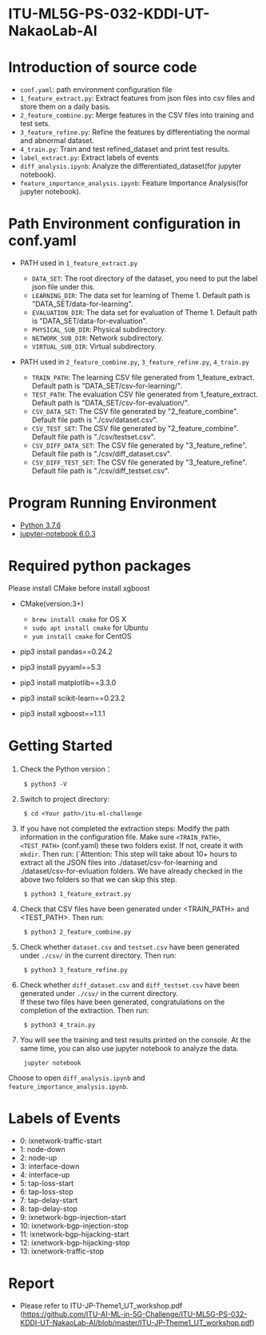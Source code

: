 # ITU-ML5G-PS-032-KDDI-UT-NakaoLab-AI
# Introduction of source code
- `conf.yaml`: path environment configuration file
- `1_feature_extract.py`: Extract features from json files into csv files and store them on a daily basis.
- `2_feature_combine.py`: Merge features in the CSV files into training and test sets.
- `3_feature_refine.py`: Refine the features by differentiating the normal and abnormal dataset.
- `4_train.py`: Train and test refined_dataset and print test results.
- `label_extract.py`: Extract labels of events
- `diff_analysis.ipynb`: Analyze the differentiated_dataset(for jupyter notebook).
- `feature_importance_analysis.ipynb`: Feature Importance Analysis(for jupyter notebook).

# Path Environment configuration in conf.yaml
- PATH used in `1_feature_extract.py`
    - `DATA_SET`: The root directory of the dataset, you need to put the label json file under this.
    - `LEARNING_DIR`: The data set for learning of Theme 1. Default path is "DATA_SET/data-for-learning".
    - `EVALUATION_DIR`: The data set for evaluation of Theme 1. Default path is "DATA_SET/data-for-evaluation".
    - `PHYSICAL_SUB_DIR`: Physical subdirectory.
    - `NETWORK_SUB_DIR`: Network subdirectory.
    - `VIRTUAL_SUB_DIR`: Virtual subdirectory.

- PATH used in  `2_feature_combine.py`, `3_feature_refine.py`, `4_train.py`
    - `TRAIN_PATH`: The learning CSV file generated from 1_feature_extract. Default path is "DATA_SET/csv-for-learning/".
    - `TEST_PATH`: The evaluation CSV file generated from 1_feature_extract. Default path is "DATA_SET/csv-for-evaluation/".
    - `CSV_DATA_SET`: The CSV file generated by "2_feature_combine". Default file path is "./csv/dataset.csv".
    - `CSV_TEST_SET`: The CSV file generated by "2_feature_combine". Default file path is "./csv/testset.csv".
    - `CSV_DIFF_DATA_SET`: The CSV file generated by "3_feature_refine". Default file path is "./csv/diff_dataset.csv".
    - `CSV_DIFF_TEST_SET`: The CSV file generated by "3_feature_refine". Default file path is "./csv/diff_testset.csv".

# Program Running Environment
- [Python 3.7.6](https://www.python.org/downloads/release/python-376/)
- [jupyter-notebook 6.0.3](https://jupyter.org/install)

# Required python packages
Please install CMake before install xgboost
- CMake(version:3+)
    - `brew install cmake` for OS X
    - `sudo apt install cmake` for Ubuntu
    - `yum install cmake` for CentOS
   
-  pip3 install pandas==0.24.2
-  pip3 install pyyaml==5.3
-  pip3 install matplotlib==3.3.0
-  pip3 install scikit-learn==0.23.2
-  pip3 install xgboost==1.1.1

# Getting Started
1. Check the Python version：

        $ python3 -V
        
2. Switch to project directory:

        $ cd <Your path>/itu-ml-challenge
        
3. If you have not completed the extraction steps:
Modify the path information in the configuration file.
Make sure `<TRAIN_PATH>`, `<TEST_PATH>` (conf.yaml) these two folders exist. If not, create it with `mkdir`.
Then run: (`Attention: This step will take about 10+ hours to extract all the JSON files into ./dataset/csv-for-learning and ./dataset/csv-for-evluation folders. We have already checked in the above two folders so that we can skip this step. 
        
        $ python3 1_feature_extract.py
            
4. Check that CSV files have been generated under <TRAIN_PATH> and <TEST_PATH>.
Then run:

        $ python3 2_feature_combine.py

5. Check whether `dataset.csv` and `testset.csv` have been generated under `./csv/` in the current directory.
Then run:
        
        $ python3 3_feature_refine.py
        
6. Check whether `diff_dataset.csv` and `diff_testset.csv` have been generated under `./csv/` in the current directory.        
If these two files have been generated, congratulations on the completion of the extraction.
Then run:

        $ python3 4_train.py
        
7. You will see the training and test results printed on the console.
At the same time, you can also use jupyter notebook to analyze the data.

        jupyter notebook
        
Choose to open `diff_analysis.ipynb` and `feature_importance_analysis.ipynb`.

# Labels of Events
- 0: ixnetwork-traffic-start
- 1: node-down
- 2: node-up
- 3: interface-down
- 4: interface-up
- 5: tap-loss-start
- 6: tap-loss-stop
- 7: tap-delay-start
- 8: tap-delay-stop
- 9: ixnetwork-bgp-injection-start
- 10: ixnetwork-bgp-injection-stop
- 11: ixnetwork-bgp-hijacking-start
- 12: ixnetwork-bgp-hijacking-stop
- 13: ixnetwork-traffic-stop
# Report
- Please refer to ITU-JP-Theme1_UT_workshop.pdf (https://github.com/ITU-AI-ML-in-5G-Challenge/ITU-ML5G-PS-032-KDDI-UT-NakaoLab-AI/blob/master/ITU-JP-Theme1_UT_workshop.pdf)
